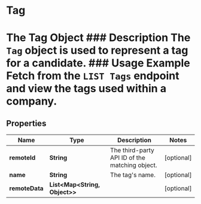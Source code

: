 

# Tag

# The Tag Object ### Description The `Tag` object is used to represent a tag for a candidate.  ### Usage Example Fetch from the `LIST Tags` endpoint and view the tags used within a company.
## Properties

Name | Type | Description | Notes
------------ | ------------- | ------------- | -------------
**remoteId** | **String** | The third-party API ID of the matching object. |  [optional]
**name** | **String** | The tag&#39;s name. |  [optional]
**remoteData** | **List&lt;Map&lt;String, Object&gt;&gt;** |  |  [optional]



